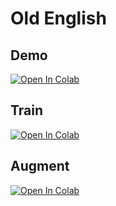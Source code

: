 # Old English 

## Demo 
[![Open In Colab](https://colab.research.google.com/assets/colab-badge.svg)](https://colab.research.google.com/github/tux550/OldEnglish-LLM/blob/main/demo.ipynb)


## Train
[![Open In Colab](https://colab.research.google.com/assets/colab-badge.svg)](https://colab.research.google.com/github/tux550/OldEnglish-LLM/blob/main/train.ipynb)


## Augment
[![Open In Colab](https://colab.research.google.com/assets/colab-badge.svg)](https://colab.research.google.com/github/tux550/OldEnglish-LLM/blob/main/augment.ipynb)
